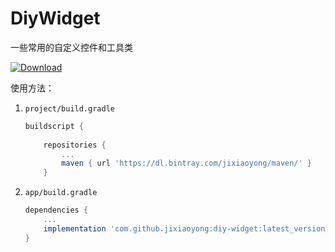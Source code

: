 # DiyWidget
一些常用的自定义控件和工具类

[![Download](https://api.bintray.com/packages/jixiaoyong/maven/diy-widget/images/download.svg)](https://bintray.com/jixiaoyong/maven/diy-widget/_latestVersion)

使用方法：

1. `project/build.gradle`

   ```groovy
   buildscript {
       
       repositories {
           ...
           maven { url 'https://dl.bintray.com/jixiaoyong/maven/' }
       }
   ```

2. `app/build.gradle`

   ```groovy
   dependencies {
       ...
       implementation 'com.github.jixiaoyong:diy-widget:latest_version'
   }
   ```

